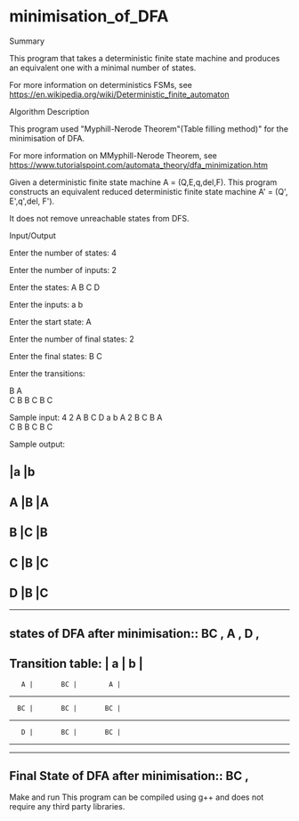 # minimisation_of_DFA
Summary

This program that takes a deterministic finite state machine and produces an equivalent one with a minimal number of states.

For more information on deterministics FSMs, see https://en.wikipedia.org/wiki/Deterministic_finite_automaton

Algorithm Description

This program used "Myphill-Nerode Theorem"(Table filling method)" for the minimisation of DFA.

For more information on MMyphill-Nerode Theorem, see https://www.tutorialspoint.com/automata_theory/dfa_minimization.htm

Given a deterministic finite state machine A = (Q,E,q,del,F). 
This program constructs an equivalent reduced deterministic finite state machine A' = (Q', E',q',del, F').

It does not remove unreachable states from DFS.

Input/Output

Enter the number of states: 4

Enter the number of inputs: 2

Enter the states: A B C D

Enter the inputs: a b

Enter the start state: A

Enter the number of final states: 2

Enter the final states: B C

Enter the transitions:

B A  
C B 
B C 
B C

Sample input:
4
2
A B C D 
a b
A
2 B C 
B A  
C B 
B C 
B C

Sample output:

   |a   |b
--------------
A  |B   |A  
--------------
B  |C   |B  
--------------
C  |B   |C  
--------------
D  |B   |C  
--------------

-------------------------------------------
states of DFA after minimisation:: BC , A , D , 
-------------------------------------------

Transition table:
         |        a |        b | 
-------------------------------------------
       A |       BC |        A | 
-------------------------------------------
      BC |       BC |       BC | 
-------------------------------------------
       D |       BC |       BC | 
-------------------------------------------

-------------------------------------------
Final State of DFA after minimisation:: BC , 
-------------------------------------------

Make and run
This program can be compiled using g++ and does not require any third party libraries.

